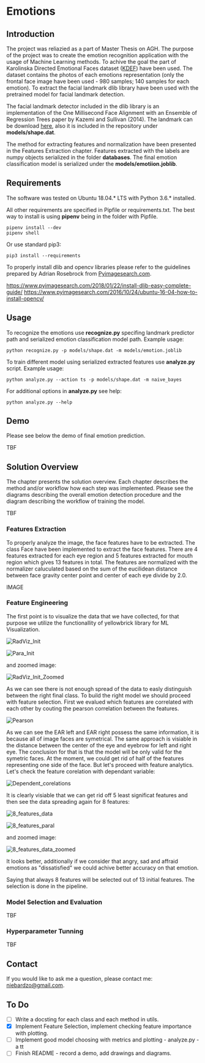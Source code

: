 # Emotions

## Introduction

The project was reliazied as a part of Master Thesis on AGH. The purpose of the project was to create the emotion recognition application with the usage of Machine Learning methods. To achive the goal the part of Karolinska Directed Emotional Faces dataset ([KDEF](http://www.kdef.se/)) have been used. The dataset contains the photos of each emotions representation (only the frontal face image have been used - 980 samples; 140 samples for each emotion). To extract the facial landmark dlib library have been used with the pretrained model for facial landmark detection.

The facial landmark detector included in the dlib library is an implementation of the One Millisecond Face Alignment with an Ensemble of Regression Trees paper by Kazemi and Sullivan (2014).
The landmark can be download [here](http://dlib.net/files/shape_predictor_68_face_landmarks.dat.bz2), also it is included in the repository under **models/shape.dat**.

The method for extracting features and normalization have been presented in the Features Extraction chapter.
Features extracted with the labels are numpy objects serialized in the folder **databases**. The final emotion classification model is serialized under the **models/emotiion.joblib**.

## Requirements

The software was tested on Ubuntu 18.04.* LTS with Python 3.6.* installed.

All other requirements are specified in Pipfile or requirements.txt. The best way to install is using **pipenv** being in the folder with Pipfile.

```
pipenv install --dev
pipenv shell
```

Or use standard pip3:

```
pip3 install --requirements
```

To properly install dlib and opencv libraries please refer to the guidelines prepared by Adrian Rosebrock from [Pyimagesearch.com](https://www.pyimagesearch.com). 

https://www.pyimagesearch.com/2018/01/22/install-dlib-easy-complete-guide/
https://www.pyimagesearch.com/2016/10/24/ubuntu-16-04-how-to-install-opencv/

## Usage

To recognize the emotions use **recognize.py** specifing landmark predictor path and serialized emotion classification model path. Example usage:

```
python recognize.py -p models/shape.dat -m models/emotion.joblib
```

To train different model using serialized extracted features use **analyze.py** script. Example usage:

```
python analyze.py --action ts -p models/shape.dat -m naive_bayes
```

For additional options in **analyze.py** see help:

```
python analyze.py --help
```


## Demo

Please see below the demo of final emotion prediction.

TBF

## Solution Overview

The chapter presents the solution overview. Each chapter describes the method and/or workflow how each step was implemented. Please see the diagrams describing the overall emotion detection procedure and the diagram describing the workflow of training the model.

TBF

### Features Extraction

To properly analyze the image, the face features have to be extracted. The class Face have been implemented to extract the face features. There are 4 features extracted for each eye region and 5 features extracted for mouth region which gives 13 features in total. The features are normalized with the normalizer caluculated based on the sum of the eucilidean distance between face gravity center point and center of each eye divide by 2.0.

IMAGE


### Feature Engineering

The first point is to visualize the data that we have collected, for that purpose we utilize the functionallity of yellowbrick library for ML Visualization.


![RadViz_Init](../master/static/init_data.png)

![Para_Init](https://raw.githubusercontent.com/niebardzo/Emotions/master/static/init_paraller_coordinates.png)

and zoomed image:

![RadViz_Init_Zoomed](https://raw.githubusercontent.com/niebardzo/Emotions/master/static/init_data_zoomed.png)

As we can see there is not enough spread of the data to easly distinguish between the right final class. To build the right model we should proceed with feature selection. First we evalued which features are correlated with each other by couting the pearson correlation between the features.

![Pearson](https://raw.githubusercontent.com/niebardzo/Emotions/master/static/init_pearson.png)

As we can see the EAR left and EAR right possess the same information, it is because all of image faces are symetrical. The same approach is visiable in the distance between the center of the eye and eyebrow for left and right eye. The conclusion for that is that the model will be only valid for the symetric faces. At the moment, we could get rid of half of the features representing one side of the face. But let's proceed with feature analytics. Let's check the feature corelation with dependant variable:

![Dependent_corelations](https://raw.githubusercontent.com/niebardzo/Emotions/master/static/init_corelations.png)

It is clearly visiable that we can get rid off 5 least significat features and then see the data spreading again for 8 features:

![8_features_data](https://raw.githubusercontent.com/niebardzo/Emotions/master/static/8_data.png)

![8_features_paral](https://raw.githubusercontent.com/niebardzo/Emotions/master/static/8_paraller.png)

and zoomed image:

![8_features_data_zoomed](https://raw.githubusercontent.com/niebardzo/Emotions/master/static/8_data_zoomed.png)

It looks better, additionally if we consider that angry, sad and affraid emotions as "dissatisfied" we could achive better accuracy on that emotion.


Saying that always 8 features will be selected out of 13 initial features. The selection is done in the pipeline.


### Model Selection and Evaluation

TBF


### Hyperparameter Tunning

TBF



## Contact

If you would like to ask me a question, please contact me: niebardzo@gmail.com.

## To Do

- [ ] Write a docsting for each class and each method in utils.
- [x] Implement Feature Selection, implement checking feature importance with plotting.
- [ ] Implement good model choosing with metrics and plotting - analyze.py -a tt
- [ ] Finish README - record a demo, add drawings and diagrams.
